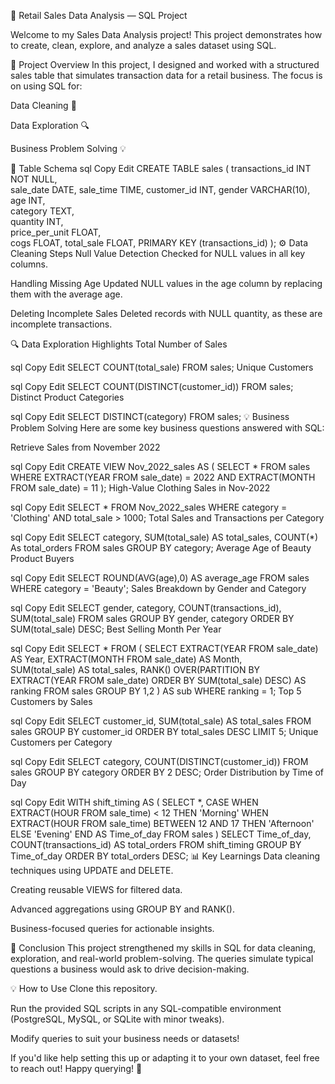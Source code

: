 🧾 Retail Sales Data Analysis — SQL Project

Welcome to my Sales Data Analysis project!
This project demonstrates how to create, clean, explore, and analyze a sales dataset using SQL.

📂 Project Overview
In this project, I designed and worked with a structured sales table that simulates transaction data for a retail business. The focus is on using SQL for:

Data Cleaning 🧹

Data Exploration 🔍

Business Problem Solving 💡

💾 Table Schema
sql
Copy
Edit
CREATE TABLE sales (
    transactions_id INT NOT NULL,	
    sale_date DATE,	
    sale_time TIME,	
    customer_id INT,
    gender VARCHAR(10),	
    age INT,	
    category TEXT,	
    quantity INT,	
    price_per_unit FLOAT,	
    cogs FLOAT,	
    total_sale FLOAT,
    PRIMARY KEY (transactions_id)
);
⚙️ Data Cleaning Steps
Null Value Detection
Checked for NULL values in all key columns.

Handling Missing Age
Updated NULL values in the age column by replacing them with the average age.

Deleting Incomplete Sales
Deleted records with NULL quantity, as these are incomplete transactions.

🔍 Data Exploration Highlights
Total Number of Sales

sql
Copy
Edit
SELECT COUNT(total_sale) FROM sales;
Unique Customers

sql
Copy
Edit
SELECT COUNT(DISTINCT(customer_id)) FROM sales;
Distinct Product Categories

sql
Copy
Edit
SELECT DISTINCT(category) FROM sales;
💡 Business Problem Solving
Here are some key business questions answered with SQL:

Retrieve Sales from November 2022

sql
Copy
Edit
CREATE VIEW Nov_2022_sales AS (
    SELECT * FROM sales
    WHERE EXTRACT(YEAR FROM sale_date) = 2022 
      AND EXTRACT(MONTH FROM sale_date) = 11
);
High-Value Clothing Sales in Nov-2022

sql
Copy
Edit
SELECT * FROM Nov_2022_sales 
WHERE category = 'Clothing' AND total_sale > 1000;
Total Sales and Transactions per Category

sql
Copy
Edit
SELECT category, SUM(total_sale) AS total_sales, COUNT(*) As total_orders
FROM sales
GROUP BY category;
Average Age of Beauty Product Buyers

sql
Copy
Edit
SELECT ROUND(AVG(age),0) AS average_age
FROM sales 
WHERE category = 'Beauty';
Sales Breakdown by Gender and Category

sql
Copy
Edit
SELECT gender, category, COUNT(transactions_id), SUM(total_sale)
FROM sales 
GROUP BY gender, category
ORDER BY SUM(total_sale) DESC;
Best Selling Month Per Year

sql
Copy
Edit
SELECT * FROM (
    SELECT EXTRACT(YEAR FROM sale_date) AS Year,
           EXTRACT(MONTH FROM sale_date) AS Month,  
           SUM(total_sale) AS total_sales, 
           RANK() OVER(PARTITION BY EXTRACT(YEAR FROM sale_date) ORDER BY SUM(total_sale) DESC) AS ranking
    FROM sales
    GROUP BY 1,2
) AS sub 
WHERE ranking = 1;
Top 5 Customers by Sales

sql
Copy
Edit
SELECT customer_id, SUM(total_sale) AS total_sales
FROM sales 
GROUP BY customer_id
ORDER BY total_sales DESC
LIMIT 5;
Unique Customers per Category

sql
Copy
Edit
SELECT category, COUNT(DISTINCT(customer_id))
FROM sales 
GROUP BY category
ORDER BY 2 DESC;
Order Distribution by Time of Day

sql
Copy
Edit
WITH shift_timing AS (
    SELECT *,
           CASE 
               WHEN EXTRACT(HOUR FROM sale_time) < 12 THEN 'Morning'
               WHEN EXTRACT(HOUR FROM sale_time) BETWEEN 12 AND 17 THEN 'Afternoon'
               ELSE 'Evening'
           END AS Time_of_day
    FROM sales 
)
SELECT Time_of_day, COUNT(transactions_id) AS total_orders 
FROM shift_timing 
GROUP BY Time_of_day
ORDER BY total_orders DESC;
📊 Key Learnings
Data cleaning techniques using UPDATE and DELETE.

Creating reusable VIEWS for filtered data.

Advanced aggregations using GROUP BY and RANK().

Business-focused queries for actionable insights.

🚀 Conclusion
This project strengthened my skills in SQL for data cleaning, exploration, and real-world problem-solving. The queries simulate typical questions a business would ask to drive decision-making.

💡 How to Use
Clone this repository.

Run the provided SQL scripts in any SQL-compatible environment (PostgreSQL, MySQL, or SQLite with minor tweaks).

Modify queries to suit your business needs or datasets!

If you'd like help setting this up or adapting it to your own dataset, feel free to reach out!
Happy querying! 🎯

